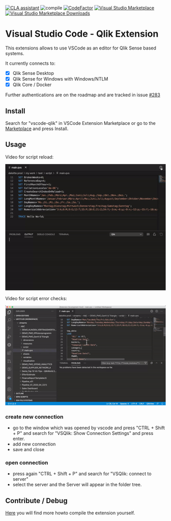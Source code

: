 [![CLA assistant](https://cla-assistant.io/readme/badge/q-masters/vsqlik)](https://cla-assistant.io/q-masters/vsqlik)
![compile](https://github.com/q-masters/vsqlik/workflows/compile/badge.svg)
[![CodeFactor](https://www.codefactor.io/repository/github/q-masters/vsqlik/badge)](https://www.codefactor.io/repository/github/q-masters/vsqlik)
[![Visual Studio Marketplace](https://vsmarketplacebadge.apphb.com/installs-short/q-masters.vscode-qlik.svg)](https://marketplace.visualstudio.com/items?itemName=q-masters.vscode-qlik)
[![Visual Studio Marketplace Downloads](https://vsmarketplacebadge.apphb.com/downloads-short/q-masters.vscode-qlik.svg)](https://vsmarketplacebadge.apphb.com/downloads-short/q-masters.vscode-qlik.svg)


# Visual Studio Code - Qlik Extension

This extensions allows to use VSCode as an editor for Qlik Sense based systems.

It currently connects to:

- [x] Qlik Sense Desktop
- [x] Qlik Sense for Windows with Windows/NTLM
- [x] Qlik Core / Docker

Further authentications are on the roadmap and are tracked in issue [#283](/../../issues/283)

## Install

Search for "vscode-qlik" in VSCode Extension Marketplace or go to
the [Marketplace](https://marketplace.visualstudio.com/items?itemName=q-masters.vscode-qlik) and press Install.

## Usage

Video for script reload:

![](docs/media/vsqlik-overview.gif)

Video for script error checks:

![](docs/media/vsqlik-scripterrors.gif)

### create new connection

- go to the window which was opened by vscode and press "CTRL + Shift + P" and search for "VSQlik: Show Connection Settings" and press enter.
- add new connection 
- save and close

### open connection

- press again "CTRL + Shift + P" and search for "VSQlik: connect to server"
- select the server and the Server will appear in the folder tree.

## Contribute / Debug

[Here](docs/contribute.md) you will find more howto compile the extension yourself.
